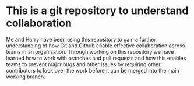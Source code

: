 # This is a git repository to understand collaboration

Me and Harry have been using this repository to gain a further understanding of how Git and Github enable effective collaboration across teams in an organisation. Through working on this repository we have learned how to work with branches and pull requests and how this enables teams to prevent major bugs and other issues by requiring other contributors to look over the work before it can be merged into the main working branch. 